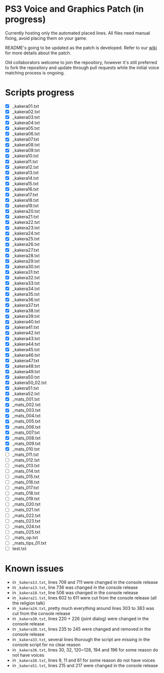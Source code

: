 # PS3 Voice and Graphics Patch (in progress)

Currently hosting only the automated placed lines. All files need manual fixing, avoid placing them on your game.

README's going to be updated as the patch is developed. Refer to our [wiki](https://07th-mod.com/wiki) for more details about the patch.

Old collaborators welcome to join the repository, however it's still preferred to fork the repository and update through pull requests while the initial voice matching process is ongoing.

# Scripts progress

- [x] _kakera01.txt
- [x] _kakera02.txt
- [x] _kakera03.txt
- [x] _kakera04.txt
- [x] _kakera05.txt
- [x] _kakera06.txt
- [x] _kakera07.txt
- [x] _kakera08.txt
- [x] _kakera09.txt
- [x] _kakera10.txt
- [x] _kakera11.txt
- [x] _kakera12.txt
- [x] _kakera13.txt
- [x] _kakera14.txt
- [x] _kakera15.txt
- [x] _kakera16.txt
- [x] _kakera17.txt
- [x] _kakera18.txt
- [x] _kakera19.txt
- [x] _kakera20.txt
- [x] _kakera21.txt
- [x] _kakera22.txt
- [x] _kakera23.txt
- [x] _kakera24.txt
- [x] _kakera25.txt
- [x] _kakera26.txt
- [x] _kakera27.txt
- [x] _kakera28.txt
- [x] _kakera29.txt
- [x] _kakera30.txt
- [x] _kakera31.txt
- [x] _kakera32.txt
- [x] _kakera33.txt
- [x] _kakera34.txt
- [x] _kakera35.txt
- [x] _kakera36.txt
- [x] _kakera37.txt
- [x] _kakera38.txt
- [x] _kakera39.txt
- [x] _kakera40.txt
- [x] _kakera41.txt
- [x] _kakera42.txt
- [x] _kakera43.txt
- [x] _kakera44.txt
- [x] _kakera45.txt
- [x] _kakera46.txt
- [x] _kakera47.txt
- [x] _kakera48.txt
- [x] _kakera49.txt
- [x] _kakera50.txt
- [x] _kakera50_02.txt
- [x] _kakera51.txt
- [x] _kakera52.txt
- [x] _mats_001.txt
- [x] _mats_002.txt
- [x] _mats_003.txt
- [x] _mats_004.txt
- [x] _mats_005.txt
- [x] _mats_006.txt
- [x] _mats_007.txt
- [x] _mats_008.txt
- [x] _mats_009.txt
- [x] _mats_010.txt
- [ ] _mats_011.txt
- [ ] _mats_012.txt
- [ ] _mats_013.txt
- [ ] _mats_014.txt
- [ ] _mats_015.txt
- [ ] _mats_016.txt
- [ ] _mats_017.txt
- [ ] _mats_018.txt
- [ ] _mats_019.txt
- [ ] _mats_020.txt
- [ ] _mats_021.txt
- [ ] _mats_022.txt
- [ ] _mats_023.txt
- [ ] _mats_024.txt
- [ ] _mats_025.txt
- [ ] _mats_op.txt
- [ ] _mats_tips_01.txt
- [ ] test.txt

# Known issues

- in ``_kakera13.txt``, lines 709 and 711 were changed in the console release
- in ``_kakera13.txt``, line 736 was changed in the console release
- in ``_kakera18.txt``, line 506 was changed in the console release
- in ``_kakera21.txt``, lines 602 to 611 were cut from the console release (all the religion talk)
- in ``_kakera24.txt``, pretty much everything around lines 303 to 383 was cut from the console release
- in ``_kakera30.txt``, lines 220 + 226 (joint dialog) were changed in the console release
- in ``_kakera30.txt``, lines 235 to 245 were changed and removed in the console release
- in ``_kakera33.txt``, several lines thorough the script are missing in the console script for no clear reason
- in ``_kakera36.txt``, lines 30, 32, 120~128, 194 and 196 for some reason do not have voices
- in ``_kakera38.txt``, lines 9, 11 and 61 for some reason do not have voices
- in ``_kakera51.txt``, lines 215 and 217 were changed in the console release